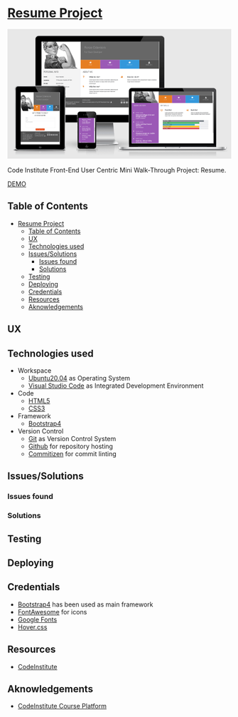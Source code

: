# [Resume Project](https://pinco227.github.io/resume/)

[![Screenshot](https://github.com/pinco227/resume/blob/main/screenshot.png)](https://pinco227.github.io/resume/)

Code Institute Front-End User Centric Mini Walk-Through Project: Resume.

[DEMO](https://pinco227.github.io/resume/)

## Table of Contents
- [Resume Project](#resume-project)
  - [Table of Contents](#table-of-contents)
  - [UX](#ux)
  - [Technologies used](#technologies-used)
  - [Issues/Solutions](#issuessolutions)
    - [Issues found](#issues-found)
    - [Solutions](#solutions)
  - [Testing](#testing)
  - [Deploying](#deploying)
  - [Credentials](#credentials)
  - [Resources](#resources)
  - [Aknowledgements](#aknowledgements)

## UX

## Technologies used
- Workspace
  * [Ubuntu20.04](https://ubuntu.com/) as Operating System
  * [Visual Studio Code](https://code.visualstudio.com/) as Integrated Development Environment
- Code
  * [HTML5](https://en.wikipedia.org/wiki/HTML5)
  * [CSS3](https://en.wikipedia.org/wiki/CSS)
- Framework
  * [Bootstrap4](https://getbootstrap.com/)
- Version Control
  * [Git](https://git-scm.com/) as Version Control System
  * [Github](https://www.github.com) for repository hosting
  * [Commitizen](https://github.com/commitizen/cz-cli) for commit linting

## Issues/Solutions
### Issues found
### Solutions

## Testing

## Deploying

## Credentials
* [Bootstrap4](https://getbootstrap.com) has been used as main framework
* [FontAwesome](https://fontawesome.com) for icons
* [Google Fonts](https://fonts.google.com/)
* [Hover.css](https://github.com/IanLunn/Hover)

## Resources
* [CodeInstitute](https://codeinstitute.net/)

## Aknowledgements
* [CodeInstitute Course Platform](https://codeinstitute.net/)